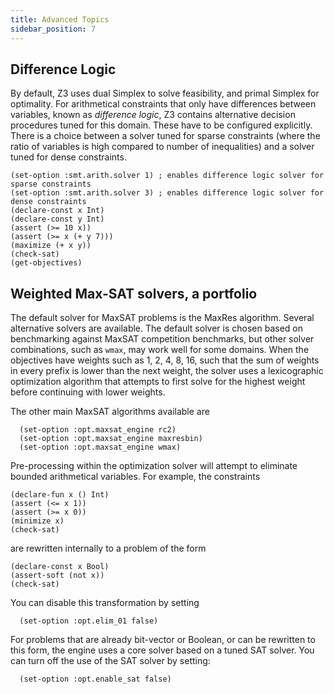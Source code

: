 ```yaml
---
title: Advanced Topics
sidebar_position: 7
---
```


## Difference Logic

By default, Z3 uses dual Simplex to solve feasibility, and primal Simplex for optimality.
For arithmetical constraints that only have differences between variables, known as *difference logic*, Z3 contains alternative decision procedures tuned for this domain. These have to be configured explicitly. There is a choice between a solver tuned for sparse constraints (where the ratio of variables is high compared to number of inequalities) and a solver tuned for dense constraints.

```z3
(set-option :smt.arith.solver 1) ; enables difference logic solver for sparse constraints
(set-option :smt.arith.solver 3) ; enables difference logic solver for dense constraints
(declare-const x Int)
(declare-const y Int)
(assert (>= 10 x))
(assert (>= x (+ y 7)))
(maximize (+ x y))
(check-sat)
(get-objectives)
```

## Weighted Max-SAT solvers, a portfolio

The default solver for MaxSAT problems is the MaxRes algorithm.
Several alternative solvers are available. The default solver
is chosen based on benchmarking against MaxSAT competition benchmarks, but other solver combinations, such as `wmax`, may work well for some domains.
When the objectives have weights such as 1, 2, 4, 8, 16, such that the sum of weights in every prefix is lower than the next weight, the solver
uses a lexicographic optimization algorithm that attempts to first solve for the highest weight before continuing with lower weights.

The other main MaxSAT algorithms available are

```z3
  (set-option :opt.maxsat_engine rc2)
  (set-option :opt.maxsat_engine maxresbin)
  (set-option :opt.maxsat_engine wmax)
```

Pre-processing within the optimization solver will attempt to eliminate bounded arithmetical variables.
For example, the constraints
```z3
(declare-fun x () Int)
(assert (<= x 1))
(assert (>= x 0))
(minimize x)
(check-sat)
```

are rewritten internally to a problem of the form

```z3
(declare-const x Bool)
(assert-soft (not x))
(check-sat)
```
You can disable this transformation by setting

```z3 
  (set-option :opt.elim_01 false)
```

For problems that are already bit-vector or Boolean, or can be rewritten to this form, the engine uses a core solver based on a tuned SAT solver.
You can turn off the use of the SAT solver by setting:

```z3
  (set-option :opt.enable_sat false)
```


